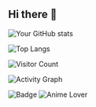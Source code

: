 ## Hi there 👋

<!--
**Mahdi732/Mahdi732** is a ✨ _special_ ✨ repository because its `README.md` (this file) appears on your GitHub profile.

Here are some ideas to get you started:

- 🔭 I’m currently working on ...
- 🌱 I’m currently learning ...
- 👯 I’m looking to collaborate on ...
- 🤔 I’m looking for help with ...
- 💬 Ask me about ...
- 📫 How to reach me: ...
- 😄 Pronouns: ...
- ⚡ Fun fact: ...
-->

![Your GitHub stats](https://github-readme-stats.vercel.app/api?username=Mahdi732&show_icons=true&theme=radical)


![Top Langs](https://github-readme-stats.vercel.app/api/top-langs/?username=Mahdi732&layout=compact&theme=radical)


![Visitor Count](https://komarev.com/ghpvc/?username=Mahdi732&color=blue)

![Activity Graph](https://github-readme-activity-graph.cyclic.app/graph?username=Mahdi732&theme=react-dark)


![Badge](https://img.shields.io/badge/Programming-Python-blue)
![Anime Lover](https://img.shields.io/badge/Anime-Attack_on_Titan-red)



